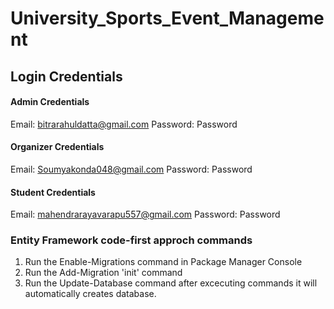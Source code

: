 # University_Sports_Event_Management

## Login Credentials
#### Admin Credentials
Email: bitrarahuldatta@gmail.com
Password: Password

#### Organizer Credentials
Email: Soumyakonda048@gmail.com
Password: Password

#### Student Credentials
Email: mahendrarayavarapu557@gmail.com
Password: Password

### Entity Framework code-first approch commands
1) Run the Enable-Migrations command in Package Manager Console
2) Run the Add-Migration 'init' command
3) Run the Update-Database command
         after excecuting commands it will automatically creates database.
